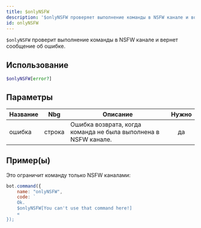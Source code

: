```yaml
---
title: $onlyNSFW
description: '$onlyNSFW проверяет выполнение команды в NSFW канале и возвращает сообщение об ошибке.'
id: onlyNSFW
---
```


`$onlyNSFW` проверит выполнение команды в NSFW канале и вернет сообщение об ошибке.

## Использование

```php
$onlyNSFW[error?]
```

## Параметры

| Название | Nbg    | Описание                                                        | Нужно |
| -------- | ------ | --------------------------------------------------------------- |:-----:|
| ошибка   | строка | Ошибка возврата, когда команда не была выполнена в NSFW канале. |  да   |

## Пример(ы)

Это ограничит команду только NSFW каналами:

```javascript
bot.command({
    name: "onlyNSFW",
    code: `
    Ok.
    $onlyNSFW[You can't use that command here!]
    «
});
```